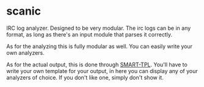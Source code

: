 scanic
======

IRC log analyzer. Designed to be very modular.
The irc logs can be in any format, as long as there's an input module that parses it correctly.

As for the analyzing this is fully modular as well. You can easily write your own analyzers.

As for the actual output, this is done through [SMART-TPL](https://github.com/CopernicaMarketingSoftware/SMART-TPL).
You'll have to write your own template for your output, in here you can display any of your analyzers of choice.
If you don't like one, simply don't show it.
